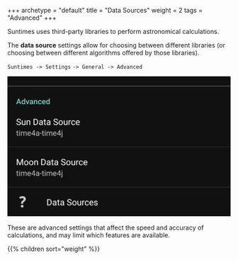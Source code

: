 +++
archetype = "default"
title = "Data Sources"
weight = 2
tags = "Advanced"
+++

Suntimes uses third-party libraries to perform astronomical calculations. 

The **data source** settings allow for choosing between different libraries (or choosing between different algorithms offered by those libraries). 

`Suntimes -> Settings` `-> General -> Advanced`

![Data source settings](images/settings_datasource.png?width=250px "Data source settings")

These are advanced settings that affect the speed and accuracy of calculations, and may limit which features are available.

{{% children sort="weight" %}}

